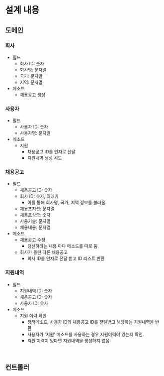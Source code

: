 # 설계 내용

## 도메인
### 회사
* 필드
    - 회사 ID: 숫자
    - 회사명: 문자열
    - 국가: 문자열
    - 지역: 문자열
* 메소드
    - 채용공고 생성

### 사용자
* 필드
    - 사용자 ID: 숫자
    - 사용자명: 문자열
* 메소드
    - 지원
        + 채용공고 ID를 인자로 전달
        + 지원내역 생성 시도

### 채용공고
* 필드
    - 채용공고 ID: 숫자
    - 회사 ID: 숫자, 외래키
        + 이를 통해 회사명, 국가, 지역 정보를 불러옴.
    - 채용포지션: 문자열
    - 채용포상금: 숫자
    - 사용기술: 문자열
    - 채용내용: 문자열
* 메소드
    - 채용공고 수정
        + 갱신하려는 내용 마다 메소드를 따로 둠.
    - 회사가 올린 다른 채용공고
        + 회사 ID를 인자로 전달 받고 ID 리스트 반환

### 지원내역
* 필드
    - 지원내역 ID: 숫자
    - 채용공고 ID: 숫자
    - 사용자 ID: 숫자
* 메소드
    - 지원 이력 확인
        + 정적메소드, 사용자 ID와 채용공고 ID를 전달받고 해당하는 지원내역을 반환 
        + 사용자가 '지원' 메소드를 사용하는 경우 지원이력이 있는지 확인.
        + 지원 이력이 있다면 지원내역을 생성하지 않음.

<br>

## 컨트롤러